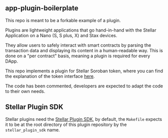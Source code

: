 ## app-plugin-boilerplate

This repo is meant to be a forkable example of a plugin.

Plugins are lightweight applications that go hand-in-hand with the Stellar
Application on a Nano (S, S plus, X) and Stax devices.

They allow users to safely interact with smart contracts by parsing the
transaction data and displaying its content in a human-readable way. This is
done on a "per contract" basis, meaning a plugin is required for every DApp.

This repo implements a plugin for Stellar Soroban token, where you can find the explanation of the token interface [here](https://developers.stellar.org/docs/smart-contracts/tokens/token-interface).

The code has been commented, developers are expected to adapt the code to their own needs.

## Stellar Plugin SDK

Stellar plugins need the [Stellar Plugin SDK](https://github.com/lightsail-network/libstellar), by default, the `Makefile` expects it to be at the root directory of this plugin repository by the `stellar_plugin_sdk` name.